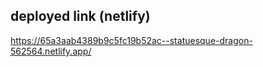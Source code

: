 ## deployed link (netlify)
https://65a3aab4389b9c5fc19b52ac--statuesque-dragon-562564.netlify.app/

